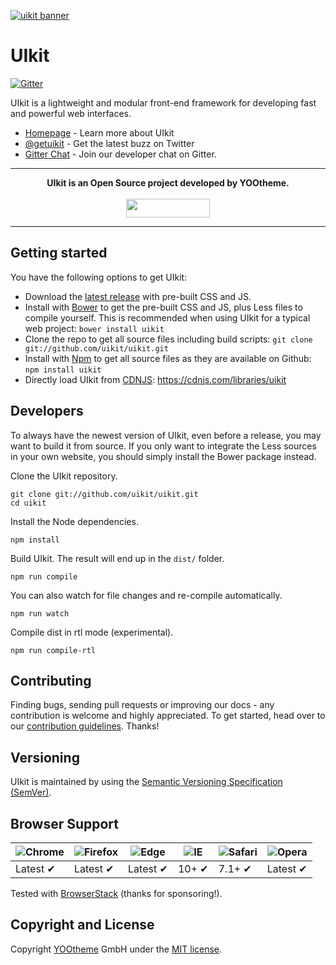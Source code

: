 [![uikit banner](https://cloud.githubusercontent.com/assets/321047/21769911/474d7d9e-d681-11e6-9fe0-d95f8ccfd3a9.jpg)](http://getuikit.com/)

# UIkit

[![Gitter](https://badges.gitter.im/Join%20Chat.svg)](https://gitter.im/uikit/uikit)

UIkit is a lightweight and modular front-end framework for developing fast and powerful web interfaces.

* [Homepage](http://getuikit.com) - Learn more about UIkit
* [@getuikit](https://twitter.com/getuikit) - Get the latest buzz on Twitter
* [Gitter Chat](https://gitter.im/uikit/uikit) - Join our developer chat on Gitter.

---

<p align="center">
  <b>UIkit is an Open Source project developed by YOOtheme.</b>
  <br><br>
  <a href="https://yootheme.com" align="center">
      <img width="134" height="30" src="http://yootheme.com/pro/images/logo.svg">
  </a>
</p>

---

## Getting started

You have the following options to get UIkit:

- Download the [latest release](https://github.com/uikit/uikit/releases/latest) with pre-built CSS and JS.
- Install with [Bower](https://bower.io) to get the pre-built CSS and JS, plus Less files to compile yourself. This is recommended when using UIkit for a typical web project: ```bower install uikit```
- Clone the repo to get all source files including build scripts: `git clone git://github.com/uikit/uikit.git`
- Install with [Npm](https://npmjs.com) to get all source files as they are available on Github: ```npm install uikit```
- Directly load UIkit from [CDNJS](https://cdnjs.com): https://cdnjs.com/libraries/uikit

## Developers

To always have the newest version of UIkit, even before a release, you may want to build it from source. If you only want to integrate the Less sources in your own website, you should simply install the Bower package instead.

Clone the UIkit repository.

```
git clone git://github.com/uikit/uikit.git
cd uikit
```

Install the Node dependencies.

```
npm install
```

Build UIkit. The result will end up in the `dist/` folder.

```
npm run compile
```

You can also watch for file changes and re-compile automatically.

```
npm run watch
```

Compile dist in rtl mode (experimental).

```
npm run compile-rtl
```

## Contributing

Finding bugs, sending pull requests or improving our docs - any contribution is welcome and highly appreciated. To get started, head over to our [contribution guidelines](CONTRIBUTING.md). Thanks!

## Versioning

UIkit is maintained by using the [Semantic Versioning Specification (SemVer)](http://semver.org).

## Browser Support

![Chrome](https://raw.github.com/alrra/browser-logos/master/src/chrome/chrome_48x48.png) | ![Firefox](https://raw.github.com/alrra/browser-logos/master/src/firefox/firefox_48x48.png) | ![Edge](https://raw.github.com/alrra/browser-logos/master/src/edge/edge_48x48.png) | ![IE](https://raw.github.com/alrra/browser-logos/master/src/archive/internet-explorer_9-11/internet-explorer_9-11_48x48.png) | ![Safari](https://raw.github.com/alrra/browser-logos/master/src/safari/safari_48x48.png) | ![Opera](https://raw.github.com/alrra/browser-logos/master/src/opera/opera_48x48.png)
--- | --- | --- | --- | --- | --- |
Latest ✔ | Latest ✔ | Latest ✔ | 10+ ✔ | 7.1+ ✔ | Latest ✔ |

Tested with [BrowserStack](https://www.browserstack.com) (thanks for sponsoring!).

## Copyright and License

Copyright [YOOtheme](https://yootheme.com) GmbH under the [MIT license](LICENSE.md).
